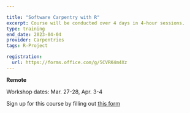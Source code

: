 ```yaml
---

title: "Software Carpentry with R"
excerpt: Course will be conducted over 4 days in 4-hour sessions.   
type: training
end_date: 2023-04-04
provider: Carpentries
tags: R-Project

registration: 
  url: https://forms.office.com/g/5CVRK4m4Xz
---
```


**Remote**   

Workshop dates: Mar. 27-28, Apr. 3-4 

Sign up for this course by filling out [this form](https://forms.office.com/g/5CVRK4m4Xz)

